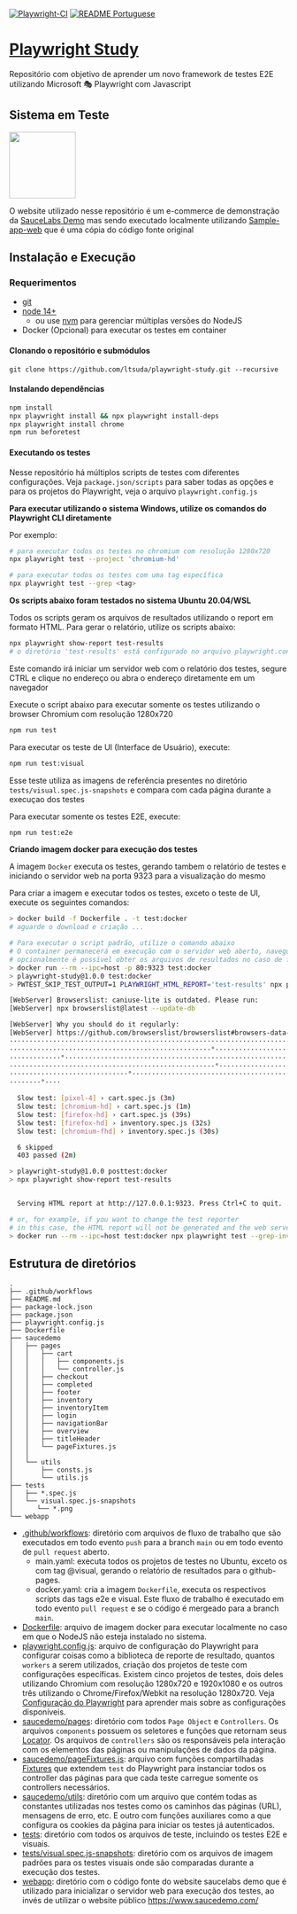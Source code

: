 [![Playwright-CI](https://github.com/ltsuda/playwright-study/actions/workflows/main.yml/badge.svg)](https://github.com/ltsuda/playwright-study/actions/workflows/main.yml) [![README Portuguese](https://img.shields.io/badge/README-Portuguese-blue)](https://github.com/ltsuda/playwright-study/blob/main/README-ptbr.md)

# [Playwright Study](https://playwright.dev/)

Repositório com objetivo de aprender um novo framework de testes E2E utilizando Microsoft 🎭 Playwright com Javascript

## Sistema em Teste

<a href="https://www.saucedemo.com/">
<img src="https://www.saucedemo.com/static/media/Login_Bot_graphic.20658452.png" width=120>
</a>

O website utilizado nesse repositório é um e-commerce de demonstração da [SauceLabs Demo](https://www.saucedemo.com/) mas sendo executado localmente utilizando [Sample-app-web](https://github.com/ltsuda/sample-app-web) que é uma cópia do código fonte original


## Instalação e Execução

### Requerimentos
 - [git](https://git-scm.com/downloads)
 - [node 14+](https://nodejs.org/en/)
   - ou use [nvm](https://github.com/nvm-sh/nvm) para gerenciar múltiplas versões do NodeJS
 - Docker (Opcional) para executar os testes em container

#### Clonando o repositório e submódulos

```text
git clone https://github.com/ltsuda/playwright-study.git --recursive
```

#### Instalando dependências
```bash
npm install
npx playwright install && npx playwright install-deps
npx playwright install chrome
npm run beforetest
```

#### Executando os testes
Nesse repositório há múltiplos scripts de testes com diferentes configurações. Veja `package.json/scripts` para saber todas as opções e para os projetos do Playwright, veja o arquivo `playwright.config.js`

**Para executar utilizando o sistema Windows, utilize os comandos do Playwright CLI diretamente**

Por exemplo:
```bash
# para executar todos os testes no chromium com resolução 1280x720
npx playwright test --project 'chromium-hd'

# para executar todos os testes com uma tag específica
npx playwright test --grep <tag>
```

**Os scripts abaixo foram testados no sistema Ubuntu 20.04/WSL**

Todos os scripts geram os arquivos de resultados utilizando o report em formato HTML. Para gerar o relatório, utilize os scripts abaixo:
```bash
npx playwright show-report test-results
# o diretório 'test-results' está configurado no arquivo playwright.config.js
```
Este comando irá iniciar um servidor web com o relatório dos testes, segure CTRL e clique no endereço ou abra o endereço diretamente em um navegador

Execute o script abaixo para executar somente os testes utilizando o browser Chromium com resolução 1280x720
```bash
npm run test
```

Para executar os teste de UI (Interface de Usuário), execute:
```bash
npm run test:visual
```
Esse teste utiliza as imagens de referência presentes no diretório `tests/visual.spec.js-snapshots` e compara com cada página durante a execuçao dos testes

Para executar somente os testes E2E, execute:
```bash
npm run test:e2e
```

**Criando imagem docker para execução dos testes**

A imagem `Docker` executa os testes, gerando tambem o relatório de testes e iniciando o servidor web na porta 9323 para a visualização do mesmo

Para criar a imagem e executar todos os testes, exceto o teste de UI, execute os seguintes comandos:
```bash
> docker build -f Dockerfile . -t test:docker
# aguarde o download e criação ...

# Para executar o script padrão, utilize o comando abaixo
# O container permanecerá em execução com o servidor web aberto, navegue para o endereço http://localhost para visualizar o relatório dos testes e pressione CTRL+C para desligar o servidor e remover o container
# opcionalmente é possível obter os arquivos de resultados no caso de falhas em alguns testes, basta montar um volume local interligado ao container utilizando o parametro "-v /fullpath:/tester/test-results/"
> docker run --rm --ipc=host -p 80:9323 test:docker
> playwright-study@1.0.0 test:docker
> PWTEST_SKIP_TEST_OUTPUT=1 PLAYWRIGHT_HTML_REPORT='test-results' npx playwright test --grep-invert '@visual' --reporter=dot,html ||:

[WebServer] Browserslist: caniuse-lite is outdated. Please run:
[WebServer] npx browserslist@latest --update-db

[WebServer] Why you should do it regularly:
[WebServer] https://github.com/browserslist/browserslist#browsers-data-updating
················································································
···················································°····························
·············°·······························································°··
····················································°···························
······························°·················································
········°····

  Slow test: [pixel-4] › cart.spec.js (3m)
  Slow test: [chromium-hd] › cart.spec.js (1m)
  Slow test: [firefox-hd] › cart.spec.js (39s)
  Slow test: [firefox-hd] › inventory.spec.js (32s)
  Slow test: [chromium-fhd] › inventory.spec.js (30s)

  6 skipped
  403 passed (2m)

> playwright-study@1.0.0 posttest:docker
> npx playwright show-report test-results


  Serving HTML report at http://127.0.0.1:9323. Press Ctrl+C to quit.

# or, for example, if you want to change the test reporter
# in this case, the HTML report will not be generated and the web server will not run
> docker run --rm --ipc=host test:docker npx playwright test --grep-invert '@visual' --project 'chromium-hd' --reporter=list
```

## Estrutura de diretórios
```text
.
├── .github/workflows
├── README.md
├── package-lock.json
├── package.json
├── playwright.config.js
├── Dockerfile
├── saucedemo
│   ├── pages
│   │   ├── cart
│   │   │   ├── components.js
│   │   │   └── controller.js
│   │   ├── checkout
│   │   ├── completed
│   │   ├── footer
│   │   ├── inventory
│   │   ├── inventoryItem
│   │   ├── login
│   │   ├── navigationBar
│   │   ├── overview
│   │   ├── titleHeader
│   │   └── pageFixtures.js
│   │
│   └── utils
│       ├── consts.js
│       └── utils.js
├── tests
│   ├── *.spec.js
│   └── visual.spec.js-snapshots
│      └── *.png
└── webapp
```
 - [.github/workflows](https://github.com/ltsuda/playwright-study/tree/main/.github/workflows): diretório com arquivos de fluxo de trabalho que são executados em todo evento `push` para a branch `main` ou em todo evento de `pull request` aberto.
   - main.yaml: executa todos os projetos de testes no Ubuntu, exceto os com tag @visual, gerando o relatório de resultados para o github-pages.
   - docker.yaml: cria a imagem `Dockerfile`, executa os respectivos scripts das tags e2e e visual. Este fluxo de trabalho é executado em todo evento `pull request` e se o código é mergeado para a branch `main`.
 - [Dockerfile](https://github.com/ltsuda/playwright-study/blob/main/Dockerfile): arquivo de imagem docker para executar localmente no caso em que o NodeJS não esteja instalado no sistema.
 - [playwright.config.js](https://github.com/ltsuda/playwright-study/blob/main/playwright.config.js): arquivo de configuração do Playwright para configurar coisas como a biblioteca de reporte de resultado, quantos `workers` a serem utilizados, criação dos projetos de teste com configurações específicas. Existem cinco projetos de testes, dois deles utilizando Chromium com resolução 1280x720 e 1920x1080 e os outros três utilizando o Chrome/Firefox/Webkit na resolução 1280x720. Veja [Configuração do Playwright](https://playwright.dev/docs/test-configuration) para aprender mais sobre as configurações disponíveis.
 - [saucedemo/pages](https://github.com/ltsuda/playwright-study/tree/main/saucedemo/pages): diretório com todos `Page Object` e `Controllers`. Os arquivos `components` possuem os seletores e funções que retornam seus [Locator](https://playwright.dev/docs/api/class-locator). Os arquivos de `controllers` são os responsáveis pela interação com os elementos das páginas ou manipulações de dados da página.
 - [saucedemo/pageFixtures.js](https://github.com/ltsuda/playwright-study/blob/main/saucedemo/pages/pageFixtures.js): arquivo com funções compartilhadas [Fixtures](https://playwright.dev/docs/test-fixtures) que extendem `test` do Playwright para instanciar todos os controller das páginas para que cada teste carregue somente os controllers necessários.
 - [saucedemo/utils](https://github.com/ltsuda/playwright-study/tree/main/saucedemo/utils): diretório com um arquivo que contém todas as constantes utilizadas nos testes como os caminhos das páginas (URL), mensagens de erro, etc. E outro com funções auxiliares como a que configura os cookies da página para iniciar os testes já autenticados.
 - [tests](https://github.com/ltsuda/playwright-study/tree/main/tests): diretório com todos os arquivos de teste, incluindo os testes E2E e visuais.
 - [tests/visual.spec.js-snapshots](https://github.com/ltsuda/playwright-study/tree/main/tests/visual.spec.js-snapshots): diretório com os arquivos de imagem padrões para os testes visuais onde são comparadas durante a execução dos testes.
 - [webapp](https://github.com/ltsuda/playwright-study/tree/main/webapp): diretório com o código fonte do website saucelabs demo que é utilizado para inicializar o servidor web para execução dos testes, ao invés de utilizar o website público https://www.saucedemo.com/